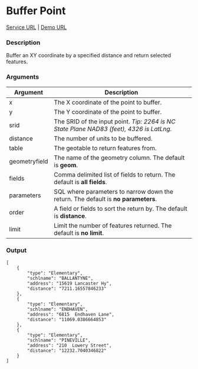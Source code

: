 # Buffer Point
[Service URL](v1/ws_geo_bufferpoint.php) |
[Demo URL](v1/ws_geo_bufferpoint.php?x=1440901&y=479406&srid=2264&distance=20000&table=schools&fields=type,schlname,address&limit=3&geometryfield=the_geom)

### Description
Buffer an XY coordinate by a specified distance and return selected features.

### Arguments
<table class="table table-bordered">
    <thead>
        <tr>
            <th>Argument</th>
            <th>Description</th>
        </tr>
    </thead>
    <tbody>
        <tr>
            <td>x</td>
            <td>The X coordinate of the point to buffer.</td>
        </tr>
        <tr>
            <td>y</td>
            <td>The Y coordinate of the point to buffer.</td>
        </tr>
        <tr>
            <td>srid</td>
            <td>The SRID of the input point. <em>Tip: 2264 is NC State Plane NAD83 (feet), 4326 is LatLng.</em></td>
        </tr>
        <tr>
            <td>distance</td>
            <td>The number of units to be buffered.</td>
        </tr>
        <tr>
            <td>table</td>
            <td>The geotable to return features from.</td>
        </tr>
        <tr class="success">
            <td>geometryfield</td>
            <td>The name of the geometry column. The default is <strong>geom</strong>.</td>
        </tr>
        <tr class="success">
            <td>fields</td>
            <td>Comma delimited list of fields to return. The default is <strong>all fields</strong>.</td>
        </tr>
        <tr class="success">
            <td>parameters</td>
            <td>SQL where parameters to narrow down the return. The default is <strong>no parameters</strong>.</td>
        </tr>
        <tr class="success">
            <td>order</td>
            <td>A field or fields to sort the return by. The default is <strong>distance</strong>.</td>
        </tr>
        <tr class="success">
            <td>limit</td>
            <td>Limit the number of features returned. The default is <strong>no limit</strong>.</td>
        </tr>
    </tbody>
</table>

### Output
    [
        {
            "type": "Elementary",
            "schlname": "BALLANTYNE",
            "address": "15619 Lancaster Hy",
            "distance": "7211.16557846233"
        },
        {
            "type": "Elementary",
            "schlname": "ENDHAVEN",
            "address": "6815  Endhaven Lane",
            "distance": "11069.0386664853"
        },
        {
            "type": "Elementary",
            "schlname": "PINEVILLE",
            "address": "210  Lowery Street",
            "distance": "12232.7040346822"
        }
    ]
